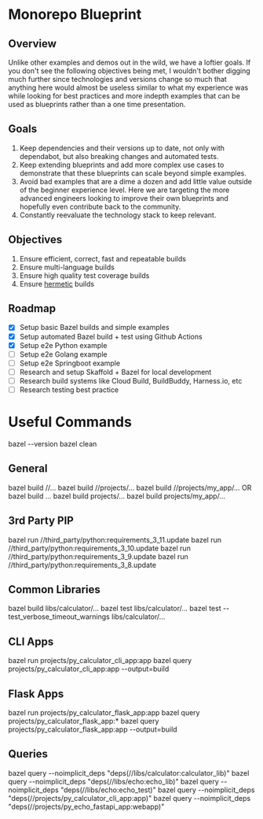 # Monorepo Blueprint

## Overview

Unlike other examples and demos out in the wild, we have a loftier goals. If you don't see the following objectives being met, I wouldn't bother digging much further since technologies and versions change so much that anything here would almost be useless similar to what my experience was while looking for best practices and more indepth examples that can be used as blueprints rather than a one time presentation.

## Goals

1. Keep dependencies and their versions up to date, not only with dependabot, but also breaking changes and automated tests.
1. Keep extending blueprints and add more complex use cases to demonstrate that these blueprints can scale beyond simple examples.
1. Avoid bad examples that are a dime a dozen and add little value outside of the beginner experience level. Here we are targeting the more advanced engineers looking to improve their own blueprints and hopefully even contribute back to the community.
1. Constantly reevaluate the technology stack to keep relevant.

## Objectives

1. Ensure efficient, correct, fast and repeatable builds
1. Ensure multi-language builds
1. Ensure high quality test coverage builds
1. Ensure [hermetic](https://bazel.build/basics/hermeticity) builds

## Roadmap

- [x] Setup basic Bazel builds and simple examples
- [x] Setup automated Bazel build + test using Github Actions
- [x] Setup e2e Python example
- [ ] Setup e2e Golang example
- [ ] Setup e2e Springboot example
- [ ] Research and setup Skaffold + Bazel for local development
- [ ] Research build systems like Cloud Build, BuildBuddy, Harness.io, etc
- [ ] Research testing best practice 

# Useful Commands

bazel --version
bazel clean

## General

bazel build //...
bazel build //projects/...
bazel build //projects/my_app/...
OR
bazel build ...
bazel build projects/...
bazel build projects/my_app/...

## 3rd Party PIP

bazel run //third_party/python:requirements_3_11.update
bazel run //third_party/python:requirements_3_10.update
bazel run //third_party/python:requirements_3_9.update
bazel run //third_party/python:requirements_3_8.update

## Common Libraries

bazel build libs/calculator/...
bazel test libs/calculator/...
bazel test --test_verbose_timeout_warnings libs/calculator/...

## CLI Apps

bazel run projects/py_calculator_cli_app:app
bazel query projects/py_calculator_cli_app:app --output=build

## Flask Apps

bazel run projects/py_calculator_flask_app:app
bazel query projects/py_calculator_flask_app:*
bazel query projects/py_calculator_flask_app:app --output=build

## Queries

bazel query --noimplicit_deps "deps(//libs/calculator:calculator_lib)"
bazel query --noimplicit_deps "deps(//libs/echo:echo_lib)"
bazel query --noimplicit_deps "deps(//libs/echo:echo_test)"
bazel query --noimplicit_deps "deps(//projects/py_calculator_cli_app:app)"
bazel query --noimplicit_deps "deps(//projects/py_echo_fastapi_app:webapp)"
